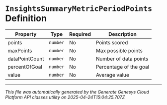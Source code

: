 # `InsightsSummaryMetricPeriodPoints` Definition

| Property | Type | Required | Description |
|----------|------|----------|-------------|
| points | `number` | No | Points scored |
| maxPoints | `number` | No | Max possible points |
| dataPointCount | `number` | No | Number of data points |
| percentOfGoal | `number` | No | Percentage of the goal |
| value | `number` | No | Average value |

---

*This file was automatically generated by the Generate Genesys Cloud Platform API classes utility on 2025-04-24T15:04:25.707Z*